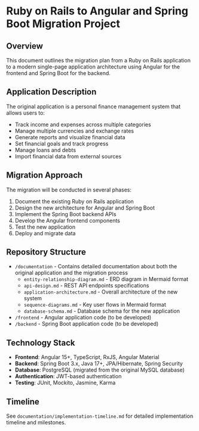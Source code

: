 # Ruby on Rails to Angular and Spring Boot Migration Project

## Overview
This document outlines the migration plan from a Ruby on Rails application to a modern single-page application architecture using Angular for the frontend and Spring Boot for the backend.

## Application Description
The original application is a personal finance management system that allows users to:
- Track income and expenses across multiple categories
- Manage multiple currencies and exchange rates
- Generate reports and visualize financial data
- Set financial goals and track progress
- Manage loans and debts
- Import financial data from external sources

## Migration Approach
The migration will be conducted in several phases:
1. Document the existing Ruby on Rails application
2. Design the new architecture for Angular and Spring Boot
3. Implement the Spring Boot backend APIs
4. Develop the Angular frontend components
5. Test the new application
6. Deploy and migrate data

## Repository Structure
- `/documentation` - Contains detailed documentation about both the original application and the migration process
  - `entity-relationship-diagram.md` - ERD diagram in Mermaid format
  - `api-design.md` - REST API endpoints specifications
  - `application-architecture.md` - Overall architecture of the new system
  - `sequence-diagrams.md` - Key user flows in Mermaid format
  - `database-schema.md` - Database schema for the new application
- `/frontend` - Angular application code (to be developed)
- `/backend` - Spring Boot application code (to be developed)

## Technology Stack
- **Frontend**: Angular 15+, TypeScript, RxJS, Angular Material
- **Backend**: Spring Boot 3.x, Java 17+, JPA/Hibernate, Spring Security
- **Database**: PostgreSQL (migrated from the original MySQL database)
- **Authentication**: JWT-based authentication
- **Testing**: JUnit, Mockito, Jasmine, Karma

## Timeline
See `documentation/implementation-timeline.md` for detailed implementation timeline and milestones.